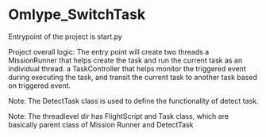 # Omlype_SwitchTask

Entrypoint of the project is start.py

Project overall logic:
The entry point will create two threads 
  a MissionRunner that helps create the task and run the current task as an individual thread.
  a TaskController that helps monitor the triggered event during executing the task, and transit the current task to another task based on triggered event.
  
Note: The DetectTask class is used to define the functionality of detect task.

Note: The threadlevel dir has FlightScript and Task class, which are basically parent class of Mission Runner and DetectTask

